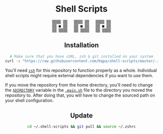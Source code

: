 <div align="center">

# **Shell Scripts**

```
▒▒▒▒ ▒▒   ▒▒▒▒ ▒▒   ▒▒▒▒ ▒▒
▒▒ ■ ▒▒   ▒▒ ■ ▒▒   ▒▒ ■ ▒▒
▒▒ ▒▒▒▒   ▒▒ ▒▒▒▒   ▒▒ ▒▒▒▒
```

## Installation

```sh
# Make sure that you have cURL, zsh & git installed on your system
curl -s "https://raw.githubusercontent.com/Kqpa/shell-scripts/master/.install.sh" | zsh
```

</div>

You'll need [`zsh`](https://zsh.sourceforge.io) for this repository to function properly as a whole. Individual shell scripts might require external dependencies if you want to use them.

If you move the repository from the home directory, you'll need to change the [`$DIRECTORY`](/.main.sh#L1) variable in the [`.main.sh`](/.main.sh) file to the directory you moved the repository to. After doing that, you will have to change the sourced path on your shell configuration.

<div align="center">

## Update

  ```sh
cd ~/.shell-scripts && git pull && source ~/.zshrc
```

</div>
